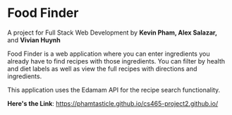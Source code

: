 # Food Finder
A project for Full Stack Web Development by **Kevin Pham, Alex Salazar,** and **Vivian Huynh**

Food Finder is a web application where you can enter ingredients you already have to find recipes with those ingredients.
You can filter by health and diet labels as well as view the full recipes with directions and ingredients.

This application uses the Edamam API for the recipe search functionality.

**Here's the Link**: https://phamtasticle.github.io/cs465-project2.github.io/


